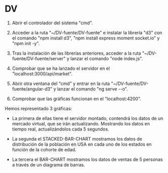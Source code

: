 # DV

1. Abrir el controlador del sistema "cmd".


2. Acceder a la ruta "~/DV-fuente/DV-fuente" e instalar la librería "d3" con el comando "npm install d3", "npm install express moment socket.io" y "npm init -y".



3. Tras la instalación de las librerías anteriores, acceder a la ruta "~/DV-fuente/DV-fuente/server" y lanzar el comando "node index.js".



4. Comprobar que se ha lanzado el servidor en el "localhost:3000/api/market".



5. Abrir otra ventana del "cmd" y entrar en la ruta "~/DV-fuente/DV-fuente/angular-d3" y lanzar el comando "ng serve --o".



6. Comprobar que las gráficas funcionan en el "localhost:4200".


Hemos representado 3 gráficas: 

 - La primera de ellas tiene el servidor montado, contendrá los datos de un mercado virtual, que se irán actualizando. Mostrando los datos  en tiempo real, actualizándolos cada 5 segundos.
 
 - La segunda el STACKED-BAR-CHART mostramos los datos de distribución de la población en USA en cada uno de los estados en función de la cohorte de edad.
 
 - La tercera el BAR-CHART mostramos los datos de ventas de 5 personas a través de un diagrama de barras.

